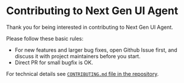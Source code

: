 # Contributing to Next Gen UI Agent

Thank you for being interested in contributing to Next Gen UI Agent.

Please follow these basic rules:

* For new features and larger bug fixes, open Github Issue first, and discuss it with project maintainers before you start.
* Direct PR for small bugfix is OK.


For technical details see [`CONTRIBUTING.md` file in the repository](https://github.com/RedHat-UX/next-gen-ui-agent/blob/main/CONTRIBUTING.md).
